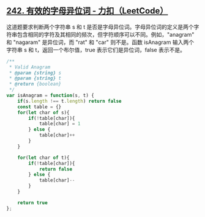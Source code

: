 ## [242. 有效的字母异位词 - 力扣（LeetCode）](https://leetcode.cn/problems/valid-anagram/?envType=study-plan-v2&envId=top-interview-150)

这道题要求判断两个字符串 s 和 t 是否是字母异位词。字母异位词的定义是两个字符串包含相同的字符及其相同的频次，但字符顺序可以不同。例如，"anagram" 和 "nagaram" 是异位词，而 "rat" 和 "car" 则不是。函数 isAnagram 输入两个字符串 s 和 t，返回一个布尔值，true 表示它们是异位词，false 表示不是。

<audio src="..\..\mp3\这道题要求判断两个字符串 s  (1).mp3"></audio>

```js
/**
 * Valid Anagram
 * @param {string} s
 * @param {string} t
 * @return {boolean}
 */
var isAnagram = function(s, t) {
    if(s.length !== t.length) return false
    const table = {}
    for(let char of s){
        if(!table[char]){
            table[char] = 1
        } else {
            table[char]++
        }
    }

    for(let char of t){
        if(!table[char]){
            return false
        } else {
            table[char]--
        }
    }

    return true 
};
```

<audio src="..\..\mp3\解题方案通过哈希表记录字符频次.mp3"></audio>
